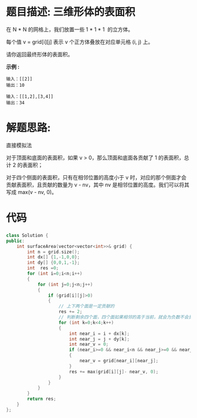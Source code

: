 # 题目描述:  三维形体的表面积

在 N * N 的网格上，我们放置一些 1 * 1 * 1  的立方体。

每个值 v = grid[i][j] 表示 v 个正方体叠放在对应单元格 (i, j) 上。

请你返回最终形体的表面积。

**示例 :**
```
输入：[[2]]
输出：10

输入：[[1,2],[3,4]]
输出：34
```
# 解题思路:
  直接模拟法
  
  对于顶面和底面的表面积，如果 v > 0，那么顶面和底面各贡献了 1 的表面积，总计 2 的表面积；
  
  对于四个侧面的表面积，只有在相邻位置的高度小于 v 时，对应的那个侧面才会贡献表面积，且贡献的数量为 v - nv，其中 nv 是相邻位置的高度。我们可以将其写成 max(v - nv, 0)。
  
# 代码

###  
```c++
class Solution {
public:
    int surfaceArea(vector<vector<int>>& grid) {
        int n = grid.size();
        int dx[] {1,-1,0,0};
        int dy[] {0,0,1,-1};
        int  res =0;
        for (int i=0;i<n;i++)
        {
            for (int j=0;j<n;j++)
            {
                if (grid[i][j]>0)
                {
                    // 上下两个面是一定贡献的
                    res += 2;
                    // 判断剩余四个面，四个面如果相邻的高于当前，就会为负数不会贡献
                    for (int k=0;k<4;k++)
                    {
                        int near_i = i + dx[k];
                        int near_j = j + dy[k];
                        int near_v = 0;
                        if (near_i>=0 && near_i<n && near_j>=0 && near_j<n)
                        {
                            near_v = grid[near_i][near_j];
                        }
                        res += max(grid[i][j]- near_v, 0);
                    }
                }
            }
        }
        return res;
    }
};
```


